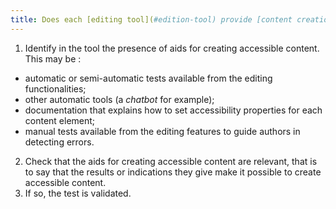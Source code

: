 ```yaml
---
title: Does each [editing tool](#edition-tool) provide [content creation aids](#accessible-content-creation-help) that comply with [ digital accessibility rules](#digital-accessibility-rules)?
---
```


1. Identify in the tool the presence of aids for creating accessible content. This may be :
- automatic or semi-automatic tests available from the editing functionalities;
- other automatic tools (a <i lang="en">chatbot</i> for example);
- documentation that explains how to set accessibility properties for each content element;
- manual tests available from the editing features to guide authors in detecting errors.
2. Check that the aids for creating accessible content are relevant, that is to say that the results or indications they give make it possible to create accessible content.
3. If so, the test is validated.
